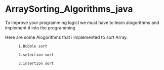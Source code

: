 # ArraySorting_Algorithms_java

To improve your programming logicl we must have to learn alogorithms and
implement it into the programming.

Here are some Alogorithms that i implemented to sort Array.

          1.Bubble sort
      
          2.selection sort

          3.insertion sort
